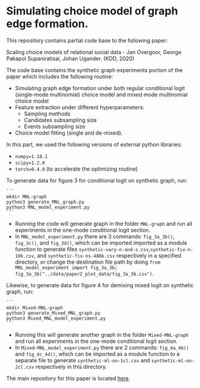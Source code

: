 # Simulating choice model of graph edge formation.

This repository contains partial code base to the following paper:

Scaling choice models of relational social data - Jan Overgoor, George Pakapol Supaniratisai, Johan Ugander. (KDD, 2020)

The code base contains the synthetic graph experiments portion of the paper which includes the following routine:

- Simulating graph edge formation under both regular conditional logit (single-mode multinomial) choice model and mixed mode multinomial choice model
- Feature extraction under different hyperparameters:
  * Sampling methods
  * Candidates subsampling size
  * Events subsampling size
- Choice model fitting (single and de-mixed).

In this part, we used the following versions of external python libraries:

- `numpy=1.18.1`
- `scipy=1.2.0`
- `torch=0.4.0` (to accelerate the optimizing routine)

To generate data for figure 3 for conditional logit on synthetic graph, run:

    ```
    mkdir MNL-graph
    python3 generate_MNL_graph.py
    python3 MNL_model_experiment.py
    ```    
    
* Running the code will generate graph in the folder `MNL-graph` and run all experiments in the one-mode conditional logit section. 
* In `MNL_model_experiment.py` there are 3 commands: `fig_3a_3b()`, `fig_3c()`, and `fig_3d()`, which can be imported imported as a module function to generate files `synthetic-vary-n-and-s.csv`,`synthetic-fix-n-10k.csv`, and `synthetic-fix-ns-480k.csv` respectively in a specified directory, or change the destination file path by doing `from MNL_model_experiment import fig_3a_3b; fig_3a_3b("../data/paper2_plot_data/fig_3a_3b.csv")`.

Likewise, to generate data for figure 4 for demixing mixed logit on synthetic graph, run:

    ```
    mkdir Mixed-MNL-graph
    python3 generate_Mixed_MNL_graph.py
    python3 Mixed_MNL_model_experiment.py
    ```    
    
* Running this will generate another graph in the folder `Mixed-MNL-graph` and run all experiments in the one-mode conditional logit section.
* In `Mixed-MNL_model_experiment.py` there are 2 commands: `fig_4a_4b()` and `fig_4c_4d()`, which can be imported as a module function to a separate file to generate  `synthetic-ml-on-1cl.csv` and `synthetic-ml-on-2cl.csv` respectively in this directory.

The main repository for this paper is located <a href="https://github.com/janovergoor/choose2grow">here</a>.
